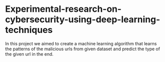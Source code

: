 # Experimental-research-on-cybersecurity-using-deep-learning-techniques
In this project we aimed to create a machine learning algorithm that learns the patterns of the malicious urls from given dataset and predict the type of the given url in the end.
